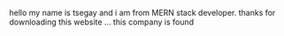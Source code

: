 hello my name is tsegay and i am from MERN stack developer. thanks for downloading this website ...  this company is found 

